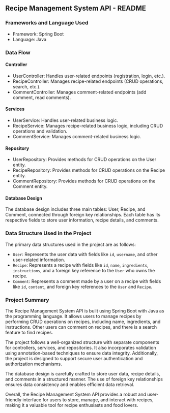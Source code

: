 ## Recipe Management System API - README

### Frameworks and Language Used
- Framework: Spring Boot
- Language: Java

### Data Flow
#### Controller
- UserController: Handles user-related endpoints (registration, login, etc.).
- RecipeController: Manages recipe-related endpoints (CRUD operations, search, etc.).
- CommentController: Manages comment-related endpoints (add comment, read comments).

#### Services
- UserService: Handles user-related business logic.
- RecipeService: Manages recipe-related business logic, including CRUD operations and validation.
- CommentService: Manages comment-related business logic.

#### Repository
- UserRepository: Provides methods for CRUD operations on the User entity.
- RecipeRepository: Provides methods for CRUD operations on the Recipe entity.
- CommentRepository: Provides methods for CRUD operations on the Comment entity.

#### Database Design
The database design includes three main tables: User, Recipe, and Comment, connected through foreign key relationships. Each table has its respective fields to store user information, recipe details, and comments.

### Data Structure Used in the Project
The primary data structures used in the project are as follows:
- `User`: Represents the user data with fields like `id`, `username`, and other user-related information.
- `Recipe`: Represents a recipe with fields like `id`, `name`, `ingredients`, `instructions`, and a foreign key reference to the `User` who owns the recipe.
- `Comment`: Represents a comment made by a user on a recipe with fields like `id`, `content`, and foreign key references to the `User` and `Recipe`.

### Project Summary
The Recipe Management System API is built using Spring Boot with Java as the programming language. It allows users to manage recipes by performing CRUD operations on recipes, including name, ingredients, and instructions. Other users can comment on recipes, and there is a search feature to find recipes.

The project follows a well-organized structure with separate components for controllers, services, and repositories. It also incorporates validation using annotation-based techniques to ensure data integrity. Additionally, the project is designed to support secure user authentication and authorization mechanisms.

The database design is carefully crafted to store user data, recipe details, and comments in a structured manner. The use of foreign key relationships ensures data consistency and enables efficient data retrieval.

Overall, the Recipe Management System API provides a robust and user-friendly interface for users to store, manage, and interact with recipes, making it a valuable tool for recipe enthusiasts and food lovers.
